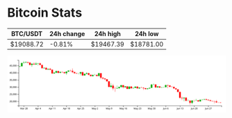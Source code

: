 # Bitcoin Stats

BTC/USDT|24h change|24h high|24h low|
|---|---|---|---|
|$19088.72|-0.81%|$19467.39|$18781.00|

<img src="./chart.svg">
